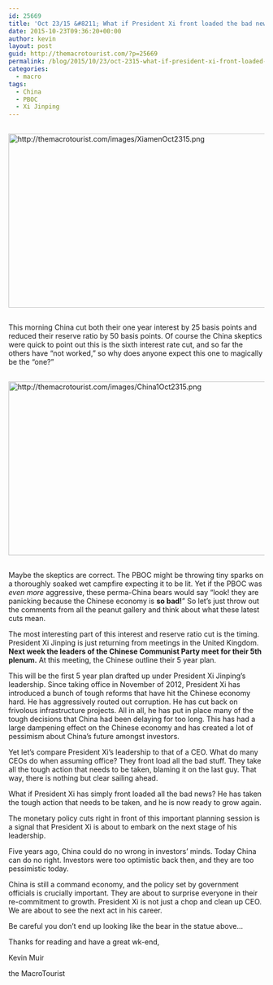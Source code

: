 ```yaml
---
id: 25669
title: 'Oct 23/15 &#8211; What if President Xi front loaded the bad news?'
date: 2015-10-23T09:36:20+00:00
author: kevin
layout: post
guid: http://themacrotourist.com/?p=25669
permalink: /blog/2015/10/23/oct-2315-what-if-president-xi-front-loaded-the-bad-news/
categories:
  - macro
tags:
  - China
  - PBOC
  - Xi Jinping
---
```


  <img src="http://themacrotourist.com/images/XiamenOct2315.png" style="margin:30px auto;display:block;" alt="http://themacrotourist.com/images/XiamenOct2315.png" width="600" height="342">

This morning China cut both their one year interest by 25 basis points and reduced their reserve ratio by 50 basis points. Of course the China skeptics were quick to point out this is the sixth interest rate cut, and so far the others have &#8220;not worked,&#8221; so why does anyone expect this one to magically be the &#8220;one?&#8221;


  <img src="http://themacrotourist.com/images/China1Oct2315.png" style="margin:30px auto;display:block;" alt="http://themacrotourist.com/images/China1Oct2315.png" width="600" height="342">

Maybe the skeptics are correct. The PBOC might be throwing tiny sparks on a thoroughly soaked wet campfire expecting it to be lit. Yet if the PBOC was _even more_ aggressive, these perma-China bears would say &#8220;look! they are panicking because the Chinese economy is **so bad!**&#8221; So let&#8217;s just throw out the comments from all the peanut gallery and think about what these latest cuts mean.

The most interesting part of this interest and reserve ratio cut is the timing. President Xi Jinping is just returning from meetings in the United Kingdom. **Next week the leaders of the Chinese Communist Party meet for their 5th plenum.** At this meeting, the Chinese outline their 5 year plan. 

This will be the first 5 year plan drafted up under President Xi Jinping&#8217;s leadership. Since taking office in November of 2012, President Xi has introduced a bunch of tough reforms that have hit the Chinese economy hard. He has aggressively routed out corruption. He has cut back on frivolous infrastructure projects. All in all, he has put in place many of the tough decisions that China had been delaying for too long. This has had a large dampening effect on the Chinese economy and has created a lot of pessimism about China&#8217;s future amongst investors. 

Yet let&#8217;s compare President Xi&#8217;s leadership to that of a CEO. What do many CEOs do when assuming office? They front load all the bad stuff. They take all the tough action that needs to be taken, blaming it on the last guy. That way, there is nothing but clear sailing ahead.

What if President Xi has simply front loaded all the bad news? He has taken the tough action that needs to be taken, and he is now ready to grow again.

The monetary policy cuts right in front of this important planning session is a signal that President Xi is about to embark on the next stage of his leadership. 

Five years ago, China could do no wrong in investors&#8217; minds. Today China can do no right. Investors were too optimistic back then, and they are too pessimistic today. 

China is still a command economy, and the policy set by government officials is crucially important. They are about to surprise everyone in their re-commitment to growth. President Xi is not just a chop and clean up CEO. We are about to see the next act in his career.

Be careful you don&#8217;t end up looking like the bear in the statue above&#8230;

Thanks for reading and have a great wk-end,
  
Kevin Muir
  
the MacroTourist
